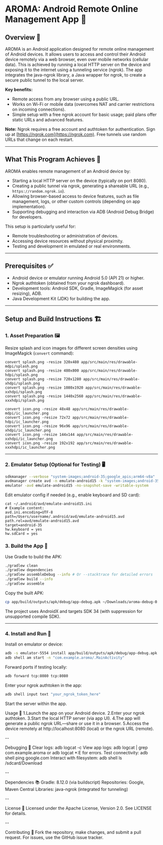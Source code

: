 # AROMA: Android Remote Online Management App 🚀

## Overview 📱
AROMA is an Android application designed for remote online management of Android devices. It allows users to access and control their Android device remotely via a web browser, even over mobile networks (cellular data). This is achieved by running a local HTTP server on the device and exposing it to the internet using a tunneling service (ngrok). The app integrates the java-ngrok library, a Java wrapper for ngrok, to create a secure public tunnel to the local server.

**Key benefits:**

* Remote access from any browser using a public URL.
* Works on Wi-Fi or mobile data (overcomes NAT and carrier restrictions on incoming connections).
* Simple setup with a free ngrok account for basic usage; paid plans offer static URLs and advanced features.

**Note:** Ngrok requires a free account and authtoken for authentication. Sign up at [https://ngrok.com](https://ngrok.com). Free tunnels use random URLs that change on each restart.

---

## What This Program Achieves 🎯
AROMA enables remote management of an Android device by:

* Starting a local HTTP server on the device (typically on port 8080).
* Creating a public tunnel via ngrok, generating a shareable URL (e.g., `https://random.ngrok.io`).
* Allowing browser-based access to device features, such as file management, logs, or other custom controls (depending on app implementation).
* Supporting debugging and interaction via ADB (Android Debug Bridge) for developers.

This setup is particularly useful for:

* Remote troubleshooting or administration of devices.
* Accessing device resources without physical proximity.
* Testing and development in emulated or real environments.

---

## Prerequisites ✅
* Android device or emulator running Android 5.0 (API 21) or higher.
* Ngrok authtoken (obtained from your ngrok dashboard).
* Development tools: Android SDK, Gradle, ImageMagick (for asset resizing), ADB.
* Java Development Kit (JDK) for building the app.

---

## Setup and Build Instructions 🏗️
### 1. Asset Preparation 🖼️
Resize splash and icon images for different screen densities using ImageMagick (`convert` command):
```text
convert splash.png -resize 320x480 app/src/main/res/drawable-mdpi/splash.png
convert splash.png -resize 480x800 app/src/main/res/drawable-hdpi/splash.png
convert splash.png -resize 720x1280 app/src/main/res/drawable-xhdpi/splash.png
convert splash.png -resize 1080x1920 app/src/main/res/drawable-xxhdpi/splash.png
convert splash.png -resize 1440x2560 app/src/main/res/drawable-xxxhdpi/splash.png

convert icon.png -resize 48x48 app/src/main/res/drawable-mdpi/ic_launcher.png
convert icon.png -resize 72x72 app/src/main/res/drawable-hdpi/ic_launcher.png
convert icon.png -resize 96x96 app/src/main/res/drawable-xhdpi/ic_launcher.png
convert icon.png -resize 144x144 app/src/main/res/drawable-xxhdpi/ic_launcher.png
convert icon.png -resize 192x192 app/src/main/res/drawable-xxxhdpi/ic_launcher.png
```

---

### 2. Emulator Setup (Optional for Testing) 🖥️
```bash
sdkmanager --verbose "system-images;android-35;google_apis;arm64-v8a"
avdmanager create avd -n emulate-android15 -k "system-images;android-35;google_apis;arm64-v8a" -d pixel_8_pro
emulator -avd emulate-android15 -no-snapshot-save -writable-system
```

Edit emulator config if needed (e.g., enable keyboard and SD card):

```text
cat ~/.android/avd/emulate-android15.ini
# Example content:
avd.ini.encoding=UTF-8
path=/Users/username/.android/avd/emulate-android15.avd
path.rel=avd/emulate-android15.avd
target=android-35
hw.keyboard = yes
hw.sdCard = yes
```

### 3. Build the App 🔨

Use Gradle to build the APK:

```bash
./gradlew clean
./gradlew dependencies
./gradlew assembleDebug --info # Or --stacktrace for detailed errors
./gradlew build --info
./gradlew assemble
```

Copy the built APK:

```bash
cp app/build/outputs/apk/debug/app-debug.apk ~/Downloads/aroma-debug-0.1.apk
```

The project uses AndroidX and targets SDK 34 (with suppression for unsupported compile SDK).

---

### 4. Install and Run 📲

Install on emulator or device:

```bash
adb -s emulator-5554 install app/build/outputs/apk/debug/app-debug.apk
adb shell am start -n "com.example.aroma/.MainActivity"
```

Forward ports if testing locally:

```bash
adb forward tcp:8080 tcp:8080
```

Enter your ngrok authtoken in the app:

```bash
adb shell input text "your_ngrok_token_here"
```

Start the server within the app.


Usage 📖
1.Launch the app on your Android device.
2.Enter your ngrok authtoken.
3.Start the local HTTP server (via app UI).
4.The app will generate a public ngrok URL—share or use it in a browser.
5.Access the device remotely at http://localhost:8080 (local) or the ngrok URL (remote).

--

Debugging 🐞
Clear logs: adb logcat -c
View app logs: adb logcat | grep com.example.aroma or adb logcat *:E for errors.
Test connectivity: adb shell ping google.com
Interact with filesystem: adb shell ls /sdcard/Download

--

Dependencies 📚
Gradle: 8.12.0 (via buildscript)
Repositories: Google, Maven Central
Libraries: java-ngrok (integrated for tunneling)

--

License 📄
Licensed under the Apache License, Version 2.0. See LICENSE for details.

--

Contributing 🤝
Fork the repository, make changes, and submit a pull request. For issues, use the GitHub issue tracker.

